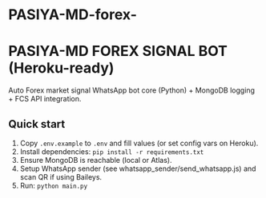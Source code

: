 # PASIYA-MD-forex-
# PASIYA-MD FOREX SIGNAL BOT (Heroku-ready)
Auto Forex market signal WhatsApp bot core (Python) + MongoDB logging + FCS API integration.

## Quick start
1. Copy `.env.example` to `.env` and fill values (or set config vars on Heroku).
2. Install dependencies: `pip install -r requirements.txt`
3. Ensure MongoDB is reachable (local or Atlas).
4. Setup WhatsApp sender (see whatsapp_sender/send_whatsapp.js) and scan QR if using Baileys.
5. Run: `python main.py`
